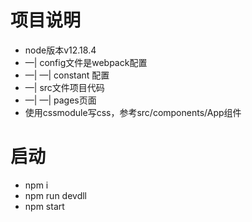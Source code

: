 # 项目说明
- node版本v12.18.4
- —| config文件是webpack配置
- —| —| constant  配置
- —| src文件项目代码
- —| —| pages页面
- 使用cssmodule写css，参考src/components/App组件

# 启动
- npm i
- npm run devdll
- npm start














